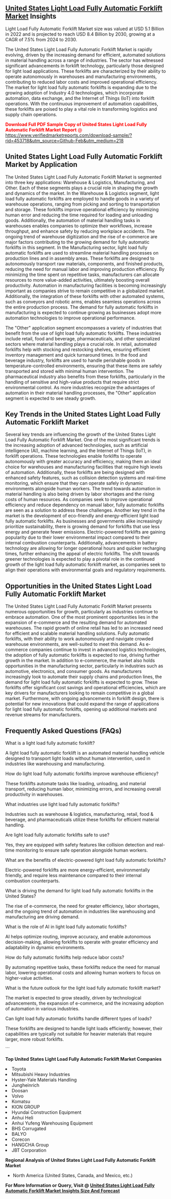 <h2><a href="https://www.verifiedmarketreports.com/download-sample/?rid=453718&amp;utm_source=Github-Feb&amp;utm_medium=218" target="_blank">United States Light Load Fully Automatic Forklift Market</a> Insights</h2><p>Light Load Fully Automatic Forklift Market size was valued at USD 5.1 Billion in 2022 and is projected to reach USD 8.4 Billion by 2030, growing at a CAGR of 7.5% from 2024 to 2030.</p><p> <p>The United States Light Load Fully Automatic Forklift Market is rapidly evolving, driven by the increasing demand for efficient, automated solutions in material handling across a range of industries. The sector has witnessed significant advancements in forklift technology, particularly those designed for light load applications. These forklifts are characterized by their ability to operate autonomously in warehouses and manufacturing environments, contributing to reduced labor costs and improved operational efficiency. The market for light load fully automatic forklifts is expanding due to the growing adoption of Industry 4.0 technologies, which incorporate automation, data exchange, and the Internet of Things (IoT) into forklift operations. With the continuous improvement of automation capabilities, these forklifts are poised to play a vital role in transforming logistics and supply chain operations. <p><span class=""><span style="color: #ff0000;"><strong>Download Full PDF Sample Copy of United States Light Load Fully Automatic Forklift Market Report</strong> @ </span><a href="https://www.verifiedmarketreports.com/download-sample/?rid=453718&amp;utm_source=Github-Feb&amp;utm_medium=218" target="_blank">https://www.verifiedmarketreports.com/download-sample/?rid=453718&amp;utm_source=Github-Feb&amp;utm_medium=218</a></span></p></p> <h2>United States Light Load Fully Automatic Forklift Market by Application</h2> <p>The United States Light Load Fully Automatic Forklift Market is segmented into three key applications: Warehouse & Logistics, Manufacturing, and Other. Each of these segments plays a crucial role in shaping the growth and dynamics of the market. In the Warehouse & Logistics segment, light load fully automatic forklifts are employed to handle goods in a variety of warehouse operations, ranging from picking and sorting to transportation and storage. These forklifts improve operational efficiency by minimizing human error and reducing the time required for loading and unloading goods. Additionally, the automation of material handling tasks in warehouses enables companies to optimize their workflows, increase throughput, and enhance safety by reducing workplace accidents. The ongoing trend of warehouse digitization and the rise of e-commerce are major factors contributing to the growing demand for fully automatic forklifts in this segment. In the Manufacturing sector, light load fully automatic forklifts are used to streamline material handling processes on production lines and in assembly areas. These forklifts are designed to autonomously transport raw materials, components, and finished products, reducing the need for manual labor and improving production efficiency. By minimizing the time spent on repetitive tasks, manufacturers can allocate resources to more value-added activities, ultimately boosting overall productivity. Automation in manufacturing facilities is becoming increasingly important as companies strive to remain competitive in a globalized market. Additionally, the integration of these forklifts with other automated systems, such as conveyors and robotic arms, enables seamless operations across the entire production process. The demand for fully automatic forklifts in manufacturing is expected to continue growing as businesses adopt more automation technologies to improve operational performance. <p>The "Other" application segment encompasses a variety of industries that benefit from the use of light load fully automatic forklifts. These industries include retail, food and beverage, pharmaceuticals, and other specialized sectors where material handling plays a crucial role. In retail, automated forklifts help with stocking and restocking shelves, ensuring efficient inventory management and quick turnaround times. In the food and beverage industry, forklifts are used to handle perishable goods in temperature-controlled environments, ensuring that these items are safely transported and stored with minimal human intervention. The pharmaceutical industry also benefits from these forklifts, particularly in the handling of sensitive and high-value products that require strict environmental control. As more industries recognize the advantages of automation in their material handling processes, the "Other" application segment is expected to see steady growth. <h2>Key Trends in the United States Light Load Fully Automatic Forklift Market</h2> <p>Several key trends are influencing the growth of the United States Light Load Fully Automatic Forklift Market. One of the most significant trends is the increasing adoption of advanced technologies, such as artificial intelligence (AI), machine learning, and the Internet of Things (IoT), in forklift operations. These technologies enable forklifts to operate autonomously with greater accuracy and efficiency, making them an ideal choice for warehouses and manufacturing facilities that require high levels of automation. Additionally, these forklifts are being designed with enhanced safety features, such as collision detection systems and real-time monitoring, which ensure that they can operate safely in dynamic environments alongside human workers. The trend towards automation in material handling is also being driven by labor shortages and the rising costs of human resources. As companies seek to improve operational efficiency and reduce dependency on manual labor, fully automatic forklifts are seen as a solution to address these challenges. Another key trend in the market is the development of eco-friendly and energy-efficient light load fully automatic forklifts. As businesses and governments alike increasingly prioritize sustainability, there is growing demand for forklifts that use less energy and generate fewer emissions. Electric-powered forklifts are gaining popularity due to their lower environmental impact compared to their internal combustion counterparts. Additionally, advancements in battery technology are allowing for longer operational hours and quicker recharging times, further enhancing the appeal of electric forklifts. The shift towards greener technologies is expected to play a pivotal role in the continued growth of the light load fully automatic forklift market, as companies seek to align their operations with environmental goals and regulatory requirements. <h2>Opportunities in the United States Light Load Fully Automatic Forklift Market</h2> <p>The United States Light Load Fully Automatic Forklift Market presents numerous opportunities for growth, particularly as industries continue to embrace automation. One of the most prominent opportunities lies in the expansion of e-commerce and the resulting demand for automated warehouses. The rapid growth of online retail has led to an increased need for efficient and scalable material handling solutions. Fully automatic forklifts, with their ability to work autonomously and navigate crowded warehouse environments, are well-suited to meet this demand. As e-commerce companies continue to invest in advanced logistics technologies, the adoption of fully automatic forklifts is expected to rise, driving further growth in the market. In addition to e-commerce, the market also holds opportunities in the manufacturing sector, particularly in industries such as automotive, electronics, and consumer goods. As manufacturers increasingly look to automate their supply chains and production lines, the demand for light load fully automatic forklifts is expected to grow. These forklifts offer significant cost savings and operational efficiencies, which are key drivers for manufacturers looking to remain competitive in a global market. Furthermore, with ongoing advancements in forklift design, there is potential for new innovations that could expand the range of applications for light load fully automatic forklifts, opening up additional markets and revenue streams for manufacturers. <h2>Frequently Asked Questions (FAQs)</h2> <p>What is a light load fully automatic forklift?</p> <p>A light load fully automatic forklift is an automated material handling vehicle designed to transport light loads without human intervention, used in industries like warehousing and manufacturing.</p> <p>How do light load fully automatic forklifts improve warehouse efficiency?</p> <p>These forklifts automate tasks like loading, unloading, and material transport, reducing human labor, minimizing errors, and increasing overall productivity in warehouses.</p> <p>What industries use light load fully automatic forklifts?</p> <p>Industries such as warehouse & logistics, manufacturing, retail, food & beverage, and pharmaceuticals utilize these forklifts for efficient material handling.</p> <p>Are light load fully automatic forklifts safe to use?</p> <p>Yes, they are equipped with safety features like collision detection and real-time monitoring to ensure safe operation alongside human workers.</p> <p>What are the benefits of electric-powered light load fully automatic forklifts?</p> <p>Electric-powered forklifts are more energy-efficient, environmentally friendly, and require less maintenance compared to their internal combustion counterparts.</p> <p>What is driving the demand for light load fully automatic forklifts in the United States?</p> <p>The rise of e-commerce, the need for greater efficiency, labor shortages, and the ongoing trend of automation in industries like warehousing and manufacturing are driving demand.</p> <p>What is the role of AI in light load fully automatic forklifts?</p> <p>AI helps optimize routing, improve accuracy, and enable autonomous decision-making, allowing forklifts to operate with greater efficiency and adaptability in dynamic environments.</p> <p>How do fully automatic forklifts help reduce labor costs?</p> <p>By automating repetitive tasks, these forklifts reduce the need for manual labor, lowering operational costs and allowing human workers to focus on higher-value activities.</p> <p>What is the future outlook for the light load fully automatic forklift market?</p> <p>The market is expected to grow steadily, driven by technological advancements, the expansion of e-commerce, and the increasing adoption of automation in various industries.</p> <p>Can light load fully automatic forklifts handle different types of loads?</p> <p>These forklifts are designed to handle light loads efficiently; however, their capabilities are typically not suitable for heavier materials that require larger, more robust forklifts.</p> ```</p><p><strong>Top United States Light Load Fully Automatic Forklift Market Companies</strong></p><div data-test-id=""><p><li>Toyota</li><li> Mitsubishi Heavy Industries</li><li> Hyster-Yale Materials Handling</li><li> Jungheinrich</li><li> Doosan</li><li> Volvo</li><li> Komatsu</li><li> KION GROUP</li><li> Hyundai Construction Equipment</li><li> Anhui Heli</li><li> Anhui Yufeng Warehousing Equipment</li><li> BHS Corrugated</li><li> BALYO</li><li> Corecon</li><li> HANGCHA Group</li><li> JBT Corporation</li></p><div><strong>Regional Analysis of&nbsp;United States Light Load Fully Automatic Forklift Market</strong></div><ul><li dir="ltr"><p dir="ltr">North America&nbsp;(United States, Canada, and Mexico, etc.)</p></li></ul><p><strong>For More Information or Query, Visit @&nbsp;</strong><strong><a href="https://www.verifiedmarketreports.com/product/light-load-fully-automatic-forklift-market/?utm_source=Github-Feb&amp;utm_medium=218" target="_blank">United States Light Load Fully Automatic Forklift Market Insights Size And Forecast</a></strong></p></div>
